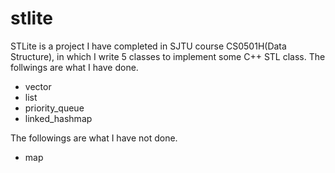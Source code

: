 # stlite
STLite is a project I have completed in SJTU course CS0501H(Data Structure), in which I write 5 classes to implement some C++ STL class.
The follwings are what I have done.
* vector
* list
* priority_queue
* linked_hashmap

The followings are what I have not done.
* map
